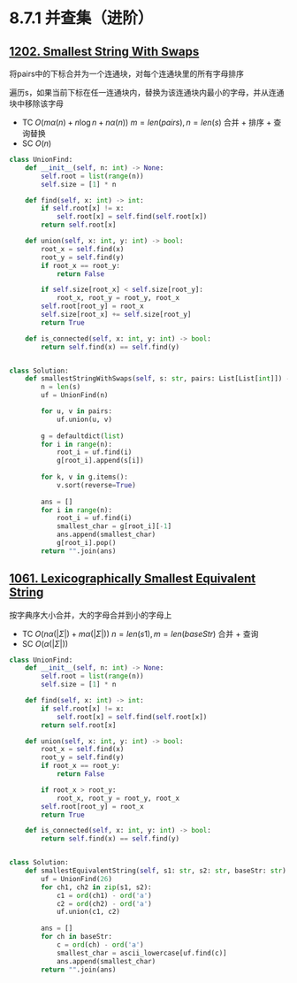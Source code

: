 # 8.7.1 并查集（进阶）

## [1202. Smallest String With Swaps](https://leetcode.com/problems/smallest-string-with-swaps/)

将pairs中的下标合并为一个连通块，对每个连通块里的所有字母排序

遍历s，如果当前下标在任一连通块内，替换为该连通块内最小的字母，并从连通块中移除该字母

+ TC $O(m\alpha (n) + n\log n + n\alpha(n))$ $m = len(pairs), n = len(s)$ 合并 + 排序 + 查询替换
+ SC $O(n)$

```python
class UnionFind:
    def __init__(self, n: int) -> None:
        self.root = list(range(n))
        self.size = [1] * n

    def find(self, x: int) -> int:
        if self.root[x] != x:
            self.root[x] = self.find(self.root[x])
        return self.root[x]

    def union(self, x: int, y: int) -> bool:
        root_x = self.find(x)
        root_y = self.find(y)
        if root_x == root_y:
            return False

        if self.size[root_x] < self.size[root_y]:
            root_x, root_y = root_y, root_x
        self.root[root_y] = root_x
        self.size[root_x] += self.size[root_y]
        return True

    def is_connected(self, x: int, y: int) -> bool:
        return self.find(x) == self.find(y)


class Solution:
    def smallestStringWithSwaps(self, s: str, pairs: List[List[int]]) -> str:
        n = len(s)
        uf = UnionFind(n)

        for u, v in pairs:
            uf.union(u, v)
        
        g = defaultdict(list)
        for i in range(n):
            root_i = uf.find(i)
            g[root_i].append(s[i])
        
        for k, v in g.items():
            v.sort(reverse=True)
        
        ans = []
        for i in range(n):
            root_i = uf.find(i)
            smallest_char = g[root_i][-1]
            ans.append(smallest_char)
            g[root_i].pop()
        return "".join(ans)
```



## [1061. Lexicographically Smallest Equivalent String](https://leetcode.com/problems/lexicographically-smallest-equivalent-string/)

按字典序大小合并，大的字母合并到小的字母上

+ TC $O(n \alpha(|\Sigma|) + m \alpha(|\Sigma|))$ $n = len(s1), m = len(baseStr)$ 合并 + 查询
+ SC $O(\alpha(|\Sigma|))$

```python
class UnionFind:
    def __init__(self, n: int) -> None:
        self.root = list(range(n))
        self.size = [1] * n

    def find(self, x: int) -> int:
        if self.root[x] != x:
            self.root[x] = self.find(self.root[x])
        return self.root[x]

    def union(self, x: int, y: int) -> bool:
        root_x = self.find(x)
        root_y = self.find(y)
        if root_x == root_y:
            return False

        if root_x > root_y:
            root_x, root_y = root_y, root_x
        self.root[root_y] = root_x
        return True

    def is_connected(self, x: int, y: int) -> bool:
        return self.find(x) == self.find(y)


class Solution:
    def smallestEquivalentString(self, s1: str, s2: str, baseStr: str) -> str:
        uf = UnionFind(26)
        for ch1, ch2 in zip(s1, s2):
            c1 = ord(ch1) - ord('a')
            c2 = ord(ch2) - ord('a')
            uf.union(c1, c2)
        
        ans = []
        for ch in baseStr:
            c = ord(ch) - ord('a')
            smallest_char = ascii_lowercase[uf.find(c)]
            ans.append(smallest_char)
        return "".join(ans)
```

